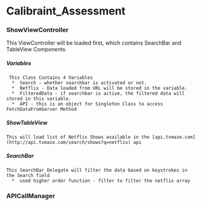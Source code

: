 # Calibraint_Assessment

### ShowViewController 
This ViewController will be loaded first, which contains SearchBar and TableView Components.
  ##### Variables
     This Class Contains 4 Variables
      *  Search - whether searchbar is activated or not.
      *  Netflix - Data loaded from URL will be stored in the variable.
      *  FilteredData - if searchbar is active, the filtered data will stored in this variable.
      *  API - this is an object for Singleton Class to access FetchDataFromServer Method
 ##### ShowTableView
    This will load list of Netflix Shows available in the [api.tvmaze.com](http://api.tvmaze.com/search/shows?q=netflix) api
 ##### SearchBar 
    This SearchBar Delegate will filter the data based on keystrokes in the Search field
      *  used higher order function - filter to filter the netflix array
      
### APICallManager


    

